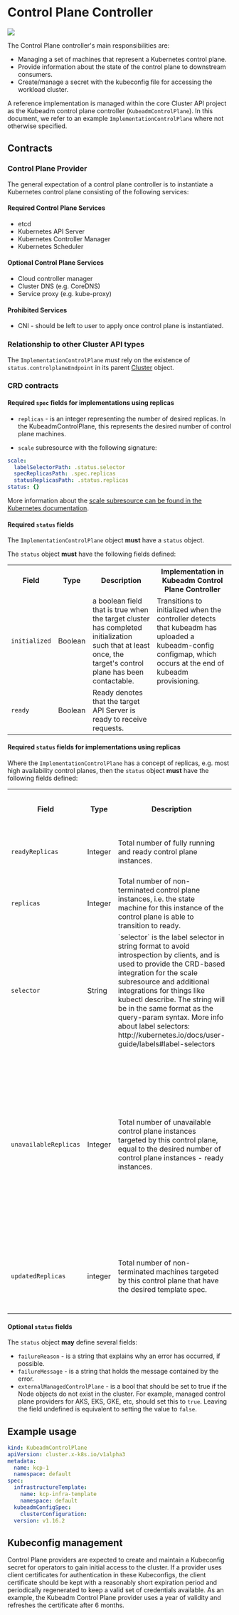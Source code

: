 # Control Plane Controller

![](../../../images/control-plane-controller.png)

The Control Plane controller's main responsibilities are:

* Managing a set of machines that represent a Kubernetes control plane.
* Provide information about the state of the control plane to downstream
  consumers.
* Create/manage a secret with the kubeconfig file for accessing the workload cluster.

A reference implementation is managed within the core Cluster API project as the
Kubeadm control plane controller (`KubeadmControlPlane`). In this document,
we refer to an example `ImplementationControlPlane` where not otherwise specified.

## Contracts

### Control Plane Provider

The general expectation of a control plane controller is to instantiate a
Kubernetes control plane consisting of the following services:

#### Required Control Plane Services

* etcd
* Kubernetes API Server
* Kubernetes Controller Manager
* Kubernetes Scheduler

#### Optional Control Plane Services

* Cloud controller manager
* Cluster DNS (e.g. CoreDNS)
* Service proxy (e.g. kube-proxy)

#### Prohibited Services

* CNI - should be left to user to apply once control plane is instantiated.

### Relationship to other Cluster API types

The `ImplementationControlPlane` *must* rely on the existence of
`status.controlplaneEndpoint` in its parent [Cluster](./cluster.md) object.

### CRD contracts

#### Required `spec` fields for implementations using replicas

* `replicas` - is an integer representing the number of desired
  replicas. In the KubeadmControlPlane, this represents the desired
  number of control plane machines.

* `scale` subresource with the following signature:

``` yaml
scale:
  labelSelectorPath: .status.selector
  specReplicasPath: .spec.replicas
  statusReplicasPath: .status.replicas
status: {}
```

More information about the [scale subresource can be found in the Kubernetes
documentation][scale].

#### Required `status` fields

The `ImplementationControlPlane` object **must** have a `status` object.

The `status` object **must** have the following fields defined:

<table>
  <tr>
    <th> Field </th>
    <th> Type </th>
    <th> Description </th>
    <th> Implementation in Kubeadm Control Plane Controller </th>
  </tr>
  <tr>
    <td><code>initialized</code>
    <td>Boolean</td>
    <td>
      a boolean field that is true when the target cluster has
      completed initialization such that at least once, the
      target's control plane has been contactable.
    </td>
    <td>
      Transitions to initialized when the controller detects that kubeadm has uploaded
      a kubeadm-config configmap, which occurs at the end of kubeadm provisioning.
    </td>
  </tr>
  <tr>
    <td><code>ready</code></td>
    <td>Boolean</td>
    <td>
      Ready denotes that the target API Server is ready to receive requests.
    </td>
    <td />
  </tr>
  <tr>
</table>

#### Required `status` fields for implementations using replicas

Where the `ImplementationControlPlane` has a concept of replicas, e.g. most
high availability control planes, then the `status` object **must** have the
following fields defined:

<table>
  <tr>
    <th> Field </th>
    <th> Type </th>
    <th> Description </th>
    <th> Implementation in Kubeadm Control Plane Controller </th>
  </tr>
  <tr>
    <td><code>readyReplicas</code></td>
    <td>Integer</td>
    <td>Total number of fully running and ready control plane instances.</td>
    <td>Is equal to the number of fully running and ready control plane machines</td>
    <td />
  </tr>
  <tr>
    <td><code>replicas</code></td>
    <td>Integer</td>
    <td>Total number of non-terminated control plane instances,
      i.e. the state machine for this instance
      of the control plane is able to transition to ready.</td>
    <td>Is equal to the number of non-terminated control plane machines</td>
    <td />
  </tr>
  <tr>
    <td><code>selector</code></td>
    <td>String</td>
    <td>`selector` is the label selector in string format to avoid
      introspection by clients, and is used to provide the CRD-based integration
      for the scale subresource and additional integrations for things like
      kubectl describe. The string will be in the same format as the query-param
      syntax. More info about label selectors: http://kubernetes.io/docs/user-guide/labels#label-selectors
    </td>
    <td />
  </tr>
  <tr>
    <td><code>unavailableReplicas</code></td>
    <td>Integer</td>
    <td>
      Total number of unavailable control plane instances targeted by this control plane, equal
      to the desired number of control plane instances - ready instances.
    </td>
    <td>
      Total number of unavailable machines targeted by this control
      plane. This is the total number of machines that are still required
      for the deployment to have 100% available capacity. They may either
      be machines that are running but not yet ready or machines that still
      have not been created.
    </td>
  </tr>
  <tr>
    <td>
      <code>updatedReplicas</code>
    </td>
    <td>integer</td>
    <td>
      Total number of non-terminated machines targeted by this
      control plane that have the desired template spec.
    </td>
    <td>
      Total number of non-terminated machines targeted by this
      control plane that have the desired template spec.
    </td>
  </tr>
  </tr>
</table>

#### Optional `status` fields

The `status` object **may** define several fields:

* `failureReason` - is a string that explains why an error has occurred, if possible.
* `failureMessage` - is a string that holds the message contained by the error.
* `externalManagedControlPlane` - is a bool that should be set to true if the Node objects do not
  exist in the cluster. For example, managed control plane providers for AKS, EKS, GKE, etc, should
  set this to `true`. Leaving the field undefined is equivalent to setting the value to `false`.

## Example usage

``` yaml
kind: KubeadmControlPlane
apiVersion: cluster.x-k8s.io/v1alpha3
metadata:
  name: kcp-1
  namespace: default
spec:
  infrastructureTemplate:
    name: kcp-infra-template
    namespace: default
  kubeadmConfigSpec:
    clusterConfiguration:
  version: v1.16.2
```

[scale]: https://kubernetes.io/docs/tasks/access-kubernetes-api/custom-resources/custom-resource-definitions/#scale-subresource

## Kubeconfig management

Control Plane providers are expected to create and maintain a Kubeconfig
secret for operators to gain initial access to the cluster. If a provider uses
client certificates for authentication in these Kubeconfigs, the client
certificate should be kept with a reasonably short expiration period and
periodically regenerated to keep a valid set of credentials available. As an
example, the Kubeadm Control Plane provider uses a year of validity and
refreshes the certificate after 6 months.
